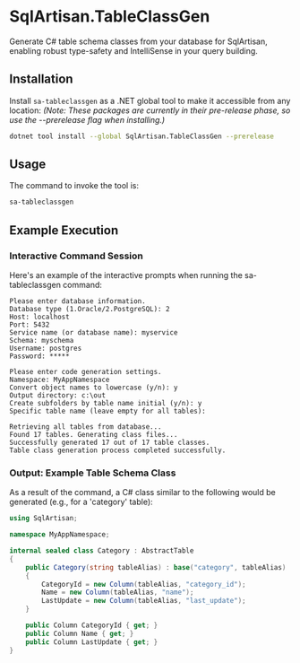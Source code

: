 ﻿# SqlArtisan.TableClassGen

Generate C# table schema classes from your database for SqlArtisan, enabling robust type-safety and IntelliSense in your query building.

## Installation

Install `sa-tableclassgen` as a .NET global tool to make it accessible from any location:
*(Note: These packages are currently in their pre-release phase, so use the --prerelease flag when installing.)*

```bash
dotnet tool install --global SqlArtisan.TableClassGen --prerelease
```

## Usage
The command to invoke the tool is:

```bash
sa-tableclassgen
```

## Example Execution

### Interactive Command Session

Here's an example of the interactive prompts when running the sa-tableclassgen command:

```
Please enter database information.
Database type (1.Oracle/2.PostgreSQL): 2
Host: localhost
Port: 5432
Service name (or database name): myservice
Schema: myschema
Username: postgres
Password: *****

Please enter code generation settings.
Namespace: MyAppNamespace
Convert object names to lowercase (y/n): y
Output directory: c:\out
Create subfolders by table name initial (y/n): y
Specific table name (leave empty for all tables):

Retrieving all tables from database...
Found 17 tables. Generating class files...
Successfully generated 17 out of 17 table classes.
Table class generation process completed successfully.
```

### Output: Example Table Schema Class
As a result of the command, a C# class similar to the following would be generated (e.g., for a 'category' table):

```csharp
using SqlArtisan;

namespace MyAppNamespace;

internal sealed class Category : AbstractTable
{
	public Category(string tableAlias) : base("category", tableAlias)
	{
		CategoryId = new Column(tableAlias, "category_id");
		Name = new Column(tableAlias, "name");
		LastUpdate = new Column(tableAlias, "last_update");
	}

	public Column CategoryId { get; }
	public Column Name { get; }
	public Column LastUpdate { get; }
}
```
